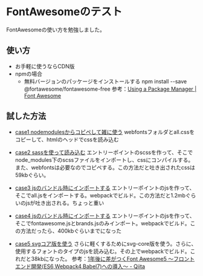 # FontAwesomeのテスト
FontAwesomeの使い方を勉強しました。

## 使い方
- お手軽に使うならCDN版
- npmの場合
	- 無料バージョンのパッケージをインストールする
		npm install --save @fortawesome/fontawesome-free
	参考：[Using a Package Manager \| Font Awesome](https://fontawesome.com/v5.15/how-to-use/on-the-web/setup/using-package-managers)

## 試した方法
- [case1 nodemodulesからコピペして雑に使う](./case1/index.html)
webfontsフォルダとall.cssをコピーして、htmlのヘッドでcssを読み込む

- [case2 sassを使って読み込む](./case2/index.html)
エントリーポイントのscssを作って、そこでnode_modules下のscssファイルをインポートし、cssにコンパイルする。また、webfontsは必要なのでコピペする。この方法だと吐き出されたcssは59kbぐらい。

- [case3 jsのバンドル時にインポートする](./case3/index.html)
エントリーポイントのjsを作って、そこでall.jsをインポートする。webpackでビルド。この方法だと1.2mbぐらいのjsが吐き出される。ちょっと重い

- [case4 jsのバンドル時にインポートする](./case4/index.html)
エントリーポイントのjsを作って、そこでfontawesome.jsとbrands.jsのみインポート。webpackでビルド。この方法だったら、400kbぐらいまでになった

- [case5 svgコア版を使う](./case5/index.html)
さらに軽くするためにsvg-core版を使う。さらに、使用するフォントのタイプのjsを読み込む。その上でwebpackでビルド。これだと38kbになった。
参考：[1年後に差がつくFont Awesome5 ～フロントエンド開発\(ES6,Webpack4,Babel7\)への導入～ \- Qiita](https://qiita.com/riversun/items/4faa56ac40071f638313)